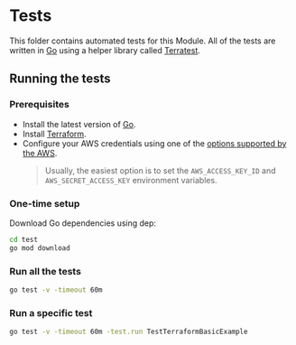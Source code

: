 # Tests

This folder contains automated tests for this Module. All of the tests are written in [Go](https://golang.org) using a helper library called [Terratest](https://github.com/gruntwork-io/terratest).

## Running the tests

### Prerequisites

- Install the latest version of [Go](https://golang.org/doc/install).
- Install [Terraform](https://learn.hashicorp.com/tutorials/terraform/install-cli).
- Configure your AWS credentials using one of the [options supported by the AWS](https://registry.terraform.io/providers/hashicorp/aws/latest/docs#authentication).
  > Usually, the easiest option is to set the `AWS_ACCESS_KEY_ID` and `AWS_SECRET_ACCESS_KEY` environment variables.

### One-time setup

Download Go dependencies using dep:

```bash
cd test
go mod download
```

### Run all the tests

```bash
go test -v -timeout 60m
```

### Run a specific test

```bash
go test -v -timeout 60m -test.run TestTerraformBasicExample
```

